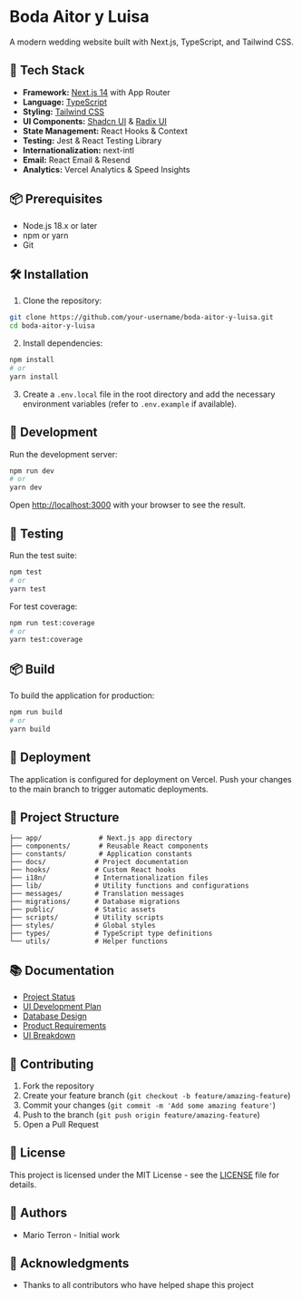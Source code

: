 # Boda Aitor y Luisa

A modern wedding website built with Next.js, TypeScript, and Tailwind CSS.

## 🚀 Tech Stack

- **Framework:** [Next.js 14](https://nextjs.org/) with App Router
- **Language:** [TypeScript](https://www.typescriptlang.org/)
- **Styling:** [Tailwind CSS](https://tailwindcss.com/)
- **UI Components:** [Shadcn UI](https://ui.shadcn.com/) & [Radix UI](https://www.radix-ui.com/)
- **State Management:** React Hooks & Context
- **Testing:** Jest & React Testing Library
- **Internationalization:** next-intl
- **Email:** React Email & Resend
- **Analytics:** Vercel Analytics & Speed Insights

## 📦 Prerequisites

- Node.js 18.x or later
- npm or yarn
- Git

## 🛠️ Installation

1. Clone the repository:
```bash
git clone https://github.com/your-username/boda-aitor-y-luisa.git
cd boda-aitor-y-luisa
```

2. Install dependencies:
```bash
npm install
# or
yarn install
```

3. Create a `.env.local` file in the root directory and add the necessary environment variables (refer to `.env.example` if available).

## 🚀 Development

Run the development server:

```bash
npm run dev
# or
yarn dev
```

Open [http://localhost:3000](http://localhost:3000) with your browser to see the result.

## 🧪 Testing

Run the test suite:

```bash
npm test
# or
yarn test
```

For test coverage:
```bash
npm run test:coverage
# or
yarn test:coverage
```

## 📦 Build

To build the application for production:

```bash
npm run build
# or
yarn build
```

## 🚀 Deployment

The application is configured for deployment on Vercel. Push your changes to the main branch to trigger automatic deployments.

## 📁 Project Structure

```
├── app/              # Next.js app directory
├── components/       # Reusable React components
├── constants/        # Application constants
├── docs/            # Project documentation
├── hooks/           # Custom React hooks
├── i18n/            # Internationalization files
├── lib/             # Utility functions and configurations
├── messages/        # Translation messages
├── migrations/      # Database migrations
├── public/          # Static assets
├── scripts/         # Utility scripts
├── styles/          # Global styles
├── types/           # TypeScript type definitions
└── utils/           # Helper functions
```

## 📚 Documentation

- [Project Status](./docs/project-status.md)
- [UI Development Plan](./docs/ui-development-plan.md)
- [Database Design](./docs/db-design.md)
- [Product Requirements](./docs/prd.md)
- [UI Breakdown](./docs/ui-breakdown.md)

## 🤝 Contributing

1. Fork the repository
2. Create your feature branch (`git checkout -b feature/amazing-feature`)
3. Commit your changes (`git commit -m 'Add some amazing feature'`)
4. Push to the branch (`git push origin feature/amazing-feature`)
5. Open a Pull Request

## 📝 License

This project is licensed under the MIT License - see the [LICENSE](LICENSE) file for details.

## 👥 Authors

- Mario Terron - Initial work

## 🙏 Acknowledgments

- Thanks to all contributors who have helped shape this project
